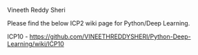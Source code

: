 Vineeth Reddy Sheri

Please find the below ICP2 wiki page for Python/Deep Learning.

ICP10 - https://github.com/VINEETHREDDYSHERI/Python-Deep-Learning/wiki/ICP10
